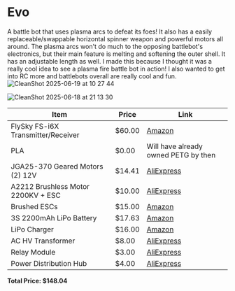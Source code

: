 # Evo
A battle bot that uses plasma arcs to defeat its foes! It also has a easily replaceable/swappable horizontal spinner weapon and powerful motors all around. The plasma arcs won't do much to the opposing battlebot's electronics, but their main feature is melting and softening the outer shell. It has an adjustable length as well. I made this because I thought it was a really cool idea to see a plasma fire battle bot in action! I also wanted to get into RC more and battlebots overall are really cool and fun.![CleanShot 2025-06-19 at 10 27 44](https://github.com/user-attachments/assets/ab5592ea-5196-494e-a196-0201f15c4108)



![CleanShot 2025-06-18 at 21 13 30](https://github.com/user-attachments/assets/f8f434c1-bfc7-4c4a-9946-2d19e8bd1fc2)



| Item                                      | Price  | Link                                                                                   |
|-------------------------------------------|--------|----------------------------------------------------------------------------------------|
| FlySky FS-i6X Transmitter/Receiver        | $60.00 | [Amazon](https://www.amazon.com/FLYSKY-Transmitter-Controller-Receiver-Upgrade/dp/B07Z8VCB45/) |
| PLA                                       | $0.00  | Will have already owned PETG by then                                                  |
| JGA25-370 Geared Motors (2) 12V           | $14.41 | [AliExpress](https://www.aliexpress.us/item/2251832801627453.html)                   |
| A2212 Brushless Motor 2200KV + ESC        | $10.00 | [AliExpress](https://www.aliexpress.us/item/3256807827567042.html)                   |
| Brushed ESCs                              | $15.00 | [Amazon](https://www.amazon.com/Brushed-Motor-Forward-Reverse-Controller/dp/B0BYVPWR6S/) |
| 3S 2200mAh LiPo Battery                   | $17.63 | [Amazon](https://www.amazon.com/Zeee-Vehicles-Airplane-Quadcopter-Helicopter/dp/B0D59B817L/r) |
| LiPo Charger                              | $16.00 | [Amazon](https://www.amazon.com/SUPULSE-Battery-Charger-7-4-11-1V-B3V2/dp/B099K8XFG6/) |
| AC HV Transformer                         | $8.00  | [AliExpress](https://www.aliexpress.us/item/3256805880688004.html)                   |
| Relay Module                              | $3.00  | [AliExpress](https://www.aliexpress.us/item/3256804979950556.html)                   |
| Power Distribution Hub                    | $4.00  | [AliExpress](https://www.aliexpress.us/item/3256802450657248.html)                   |

**Total Price: $148.04**

